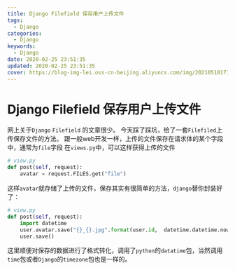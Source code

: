 ```yaml
---
title: Django Filefield 保存用户上传文件
tags:
  - Django
categories:
  - Django
keywords:
  - Django
date: 2020-02-25 23:51:35
updated: 2020-02-25 23:51:35
cover: https://blog-img-lei.oss-cn-beijing.aliyuncs.com/img/20210510171342.png
---
```

# Django Filefield 保存用户上传文件
网上关于`Django` `Filefield` 的文章很少。
今天踩了踩坑，给了一套`Filefiled`上传保存文件的方法。
跟一般web开发一样，上传的文件保存在请求体的某个字段中，通常为`file`字段
在`views.py`中，可以这样获得上传的文件

```python 
# view.py
def post(self, request):
	avatar = request.FILES.get("file")
```
这样`avatar`就存储了上传的文件，保存其实有很简单的方法，`django`替你封装好了：
```python
# view.py
def post(self, request):
    import datetime
    user.avatar.save("{}_{}.jpg".format(user.id,  datetime.datetime.now().strftime('%Y-%m-%d')), avatar)
    user.save()
```
这里顺便对保存的数据进行了格式转化，调用了`python`的`datatime`包，当然调用`time`包或者`Django`的`timezone`包也是一样的。